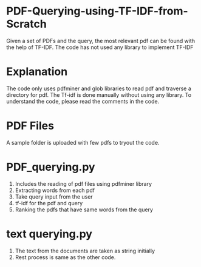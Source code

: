 # PDF-Querying-using-TF-IDF-from-Scratch
Given a set of PDFs and the query, the most relevant pdf can be found with the help of TF-IDF. The code has not used any library to implement TF-IDF

# Explanation
The code only uses pdfminer and glob libraries to read pdf and traverse a directory for pdf. The Tf-idf is done manually without using any library. To understand the code, please read the comments in the code.

# PDF Files
A sample folder is uploaded with few pdfs to tryout the code.

# PDF_querying.py
1. Includes the reading of pdf files using pdfminer library
2. Extracting words from each pdf
3. Take query input from the user
4. tf-idf for the pdf and query
5. Ranking the pdfs that have same words from the query

# text querying.py
1. The text from the documents are taken as string initially
2. Rest process is same as the other code.

